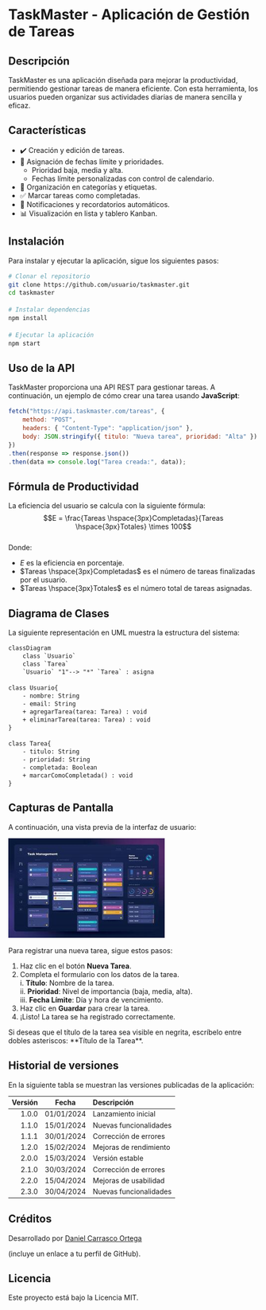 # TaskMaster - Aplicación de Gestión de  Tareas #

## Descripción ##
TaskMaster es una aplicación diseñada para mejorar la productividad, permitiendo gestionar tareas de manera eficiente. Con esta herramienta, los usuarios pueden organizar sus actividades diarias de manera sencilla y eficaz.

## Características ##
- :heavy_check_mark: Creación y edición de tareas.
- :calendar: Asignación de fechas límite y prioridades.
    - Prioridad baja, media y alta.
    - Fechas límite personalizadas con control de calendario.
- :open_file_folder: Organización en categorías y etiquetas.
- :white_check_mark: Marcar tareas como completadas.
- :bell: Notificaciones y recordatorios automáticos.
- :bar_chart: Visualización en lista y tablero Kanban.

## Instalación ##

Para instalar y ejecutar la aplicación, sigue los siguientes pasos:  

```bash
# Clonar el repositorio  
git clone https://github.com/usuario/taskmaster.git  
cd taskmaster  

# Instalar dependencias  
npm install  

# Ejecutar la aplicación  
npm start
```

## Uso de la API ##
TaskMaster proporciona una API REST para gestionar tareas. A continuación, un ejemplo de cómo
crear una tarea usando **JavaScript**:  
```javascript 
fetch("https://api.taskmaster.com/tareas", {
    method: "POST",
    headers: { "Content-Type": "application/json" },
    body: JSON.stringify({ titulo: "Nueva tarea", prioridad: "Alta" })
})
.then(response => response.json())
.then(data => console.log("Tarea creada:", data));
```

## Fórmula de Productividad ##
La eficiencia del usuario se calcula con la siguiente fórmula:  
$$E = \frac{Tareas \hspace{3px}Completadas}{Tareas \hspace{3px}Totales} \times 100$$  
Donde:
- $E$ es la eficiencia en porcentaje.
- $Tareas \hspace{3px}Completadas$ es el número de tareas finalizadas por el usuario.
- $Tareas \hspace{3px}Totales$ es el número total de tareas asignadas.

## Diagrama de Clases ##
La siguiente representación en UML muestra la estructura del sistema:

```mermaid
classDiagram
    class `Usuario`
    class `Tarea`
    `Usuario` "1"--> "*" `Tarea` : asigna

class Usuario{
    - nombre: String
    - email: String
    + agregarTarea(tarea: Tarea) : void
    + eliminarTarea(tarea: Tarea) : void
}

class Tarea{
    - titulo: String
    - prioridad: String
    - completada: Boolean
    + marcarComoCompletada() : void
}
```

## Capturas de Pantalla ##
A continuación, una vista previa de la interfaz de usuario:

![Vista previa de la interfaz de usuario](image.png)

Para registrar una nueva tarea, sigue estos pasos:
1. Haz clic en el botón **Nueva Tarea**.
2. Completa el formulario con los datos de la tarea.  
    i. **Título**: Nombre de la tarea.  
    ii. **Prioridad**: Nivel de importancia (baja, media, alta).  
    iii. **Fecha Límite**: Día y hora de vencimiento.
3. Haz clic en **Guardar** para crear la tarea.
4. ¡Listo! La tarea se ha registrado correctamente.

Si deseas que el título de la tarea sea visible en negrita, escríbelo entre dobles asteriscos: \*\*Título de la Tarea\*\*.

## Historial de versiones ##
En la siguiente tabla se muestran las versiones publicadas de la aplicación:

| Versión | Fecha | Descripción |
| ---: | :---: | :--- |
| 1.0.0 | 01/01/2024 | Lanzamiento inicial |
| 1.1.0 | 15/01/2024 | Nuevas funcionalidades |
| 1.1.1 | 30/01/2024 | Corrección de errores |
| 1.2.0 | 15/02/2024 | Mejoras de rendimiento |
| 2.0.0 | 15/03/2024 | Versión estable |
| 2.1.0 | 30/03/2024 | Corrección de errores |
| 2.2.0 | 15/04/2024 | Mejoras de usabilidad |
| 2.3.0 | 30/04/2024 | Nuevas funcionalidades | 
 
## Créditos ##

Desarrollado por [Daniel Carrasco Ortega](https://github.com/danielcarrascoortega/danielcarrascoortega/blob/main/README.md)
 
 
(incluye un enlace a tu perfil de GitHub).

## Licencia ##

Este proyecto está bajo la Licencia MIT.
 
 
 